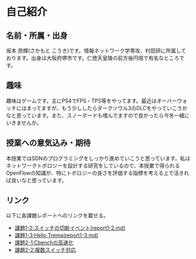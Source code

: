 # 自己紹介
## 名前・所属・出身
坂本 昂輝(さかもと こうき)です。情報ネットワーク学専攻、村田研に所属しております。出身は大阪府堺市です。仁徳天皇陵の前方後円墳で有名なところです。

## 趣味
趣味はゲームです。主にPS4でFPS・TPS等をやってます。最近はオーバーウォッチにはまってますが、もう少ししたらダークソウル3のDLCをやっていこうかなと思っています。また、スノーボードも嗜んでますので良かったら今冬一緒にいきませんか。

## 授業への意気込み・期待
本授業ではSDNのプログラミングをしっかり進めていこうと思っています。私はネットワークトポロジーを設計する研究をしているので、本授業で得られるOpenFlowの知識が、特にトポロジーの良さを評価する指標を考える上で活きれば良いなと思っています。


## リンク
以下に各課題レポートへのリンクを載せる。
* [課題1-2:スイッチの切断イベント(report1-2.md)](https://github.com/handai-trema/hello-trema-k-sakamoto3-1/blob/master/report1-2.md)
* [課題1-3:Hello Trema(report1-3.md)](https://github.com/handai-trema/hello-trema-k-sakamoto3-1/blob/master/report1-3.md)
* [課題2-1:Cbenchの高速化](https://github.com/handai-trema/cbench-k-sakamoto3/blob/master/report2-1.md)
* [課題2-2:複数スイッチ対応](https://github.com/handai-trema/learning-switch-k-sakamoto3/blob/master/report2-2.md)
